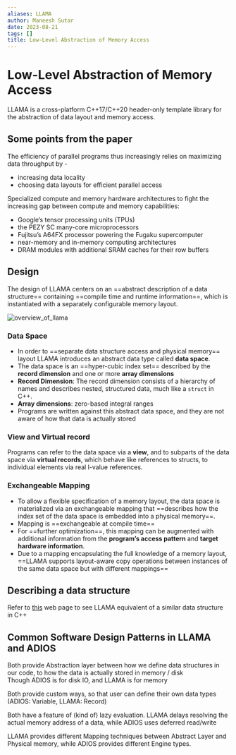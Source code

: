 ```yaml
---
aliases: LLAMA
author: Maneesh Sutar
date: 2023-08-21
tags: []
title: Low-Level Abstraction of Memory Access
---
```


# Low-Level Abstraction of Memory Access

LLAMA is a cross-platform C++17/C++20 header-only template library for the abstraction of data layout and memory access.

## Some points from the paper

The efficiency of parallel programs thus increasingly relies on maximizing data throughput by -

* increasing data locality
* choosing data layouts for efficient parallel access

Specialized compute and memory hardware architectures to fight the increasing gap between compute and memory capabilities:

* Google’s tensor processing units (TPUs)
* the PEZY SC many-core microprocessors
* Fujitsu’s A64FX processor powering the Fugaku supercomputer
* near-memory and in-memory computing architectures
* DRAM modules with additional SRAM caches for their row buffers

## Design

The design of LLAMA centers on an ==abstract description of a data structure== containing ==compile time and runtime information==, which is instantiated with a separately configurable memory layout.

![overview_of_llama](Artifacts/overview_of_llama.jpeg)

### Data Space

* In order to ==separate data structure access and physical memory== layout LLAMA introduces an abstract data type called **data space**.
* The data space is an ==hyper-cubic index set== described by the **record dimension** and one or more **array dimensions**
* **Record Dimension**: The record dimension consists of a hierarchy of names and describes nested, structured data, much like a `struct` in C++.
* **Array dimensions**: zero-based integral ranges
* Programs are written against this abstract data space, and they are not aware of how that data is actually stored

### View and Virtual record

Programs can refer to the data space via a **view**, and to subparts of the data space via **virtual records**, which behave like references to structs, to individual elements via real l-value references.

### Exchangeable Mapping

* To allow a flexible specification of a memory layout, the data space is materialized via an exchangeable mapping that ==describes how the index set of the data space is embedded into a physical memory==.
* Mapping is ==exchangeable at compile time==
* For ==further optimization==, this mapping can be augmented with additional information from the **program’s access pattern** and **target hardware information**.
* Due to a mapping encapsulating the full knowledge of a memory layout, ==LLAMA supports layout-aware copy operations between instances of the same data space but with different mappings==

## Describing a data structure

Refer to [this](https://llama-doc.readthedocs.io/en/latest/pages/llama_vs_cpp.html) web page to see LLAMA equivalent of a similar data structure in C++

## Common Software Design Patterns in LLAMA and ADIOS

Both provide Abstraction layer between how we define data structures in our code, to how the data is actually stored in memory / disk  
Though ADIOS is for disk IO, and LLAMA is for memory

Both provide custom ways, so that user can define their own data types (ADIOS: Variable, LLAMA: Record)

Both have a feature of (kind of) lazy evaluation. LLAMA delays resolving the actual memory address of a data, while ADIOS uses deferred read/write

LLAMA provides different Mapping techniques between Abstract Layer and Physical memory, while ADIOS provides different Engine types.

